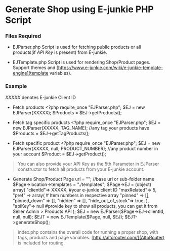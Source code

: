 # Generate Shop using E-junkie PHP Script

### Files Required
- EJParser.php
	Script is used for fetching public products or all products(if *API Key* is present) from E-junkie.

- EJTemplate.php
	 Script is used for rendering Shop/Product pages. Support themes and [https://www.e-junkie.com/wiki/e-junkie-template-engine](template variables).

### Example

*XXXXX* denotes E-junkie Client ID

- Fetch products 
		<?php
		require_once "EJParser.php";
		$EJ = new EJParser(XXXXX); 
		$Products = $EJ->getProducts();
- Fetch tag specific products
		<?php
		require_once "EJParser.php";
		$EJ = new EJParser(XXXXX, TAG_NAME); //any tag your products have
		$Products = $EJ->getTagProducts();

- Fetch specific product
		<?php
		require_once "EJParser.php";
		$EJ = new EJParser(XXXXX, null, PRODUCT_NUMBER); //any product number in your account
		$Product = $EJ->getProduct();

>You can also provide your API Key as the 5th Parameter in EJParser constructor to fetch all products from your E-junkie account.


- Generate Shop/Product Page
	<?php
	require_once 'EJParser.php';
	require_once 'EJTemplate.php';
	$Page = new stdClass();
	$Page->url = ""; //base url or sub-folder name
	$Page->location->templates = "./templates";
	$Page->EJ = (object) array(
        	"clientId"=> XXXXX, #your e-junkie client ID
        	"maxRelated"=> 5,
        	"pref" => array( # Item numbers in respective array 
                	"pinned" => [],
                	"pinned_down" => [],
                	"hidden" => [],
                	"hide_out_of_stock"=> true,
        	),
        	"apiKey"=> null #provide key to show all products, you can get it from Seller Admin > Products API
	);
	$EJ = new EJParser($Page->EJ->clientId, null, null);
	$EJT = new EJTemplate($Page, null, $EJ);
	$EJT->generateShop();

> index.php contains the overall code for running a proper shop, with tags, products and page variables. [http://altorouter.com/](AltoRouter) is included for routing.


